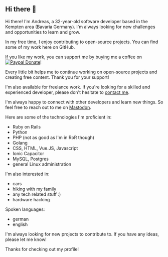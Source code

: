 ## Hi there 👋

Hi there! I'm Andreas, a 32-year-old software developer based in the Kempten area (Bavaria Germany). I'm always looking for new challenges and opportunities to learn and grow.

In my free time, I enjoy contributing to open-source projects. You can find some of my work here on GitHub. 

If you like my work, you can support me by buying me a coffee on [![Paypal Donate](https://img.shields.io/badge/Paypal-donate-blue.svg)](https://www.paypal.com/cgi-bin/webscr?cmd=_donations&business=simplyanamedude@gmail.com&lc=GB&item_name=Andreas%20Treubert&no_note=0&currency_code=EUR&bn=PP-DonationsBF:btn_donate_LG.gif:NonHostedGuest)!

Every little bit helps me to continue working on open-source projects and creating free content. Thank you for your support!

I'm also available for freelance work. If you're looking for a skilled and experienced developer, please don't hesitate to [contact me](https://www.devbert.de/index.php/en/contact/).

I'm always happy to connect with other developers and learn new things. So feel free to reach out to me on [Mastodon](https://mastodon.social/@DevBird).

Here are some of the technologies I'm proficient in:
* Ruby on Rails
* Python
* PHP (not as good as I'm in RoR though)
* Golang
* CSS, HTML, Vue.JS, Javascript
* Ionic Capacitor
* MySQL, Postgres
* general Linux administration

I'm also interested in:
* cars
* hiking with my family
* any tech related stuff :)
* hardware hacking

Spoken languages:
* german
* english

I'm always looking for new projects to contribute to. If you have any ideas, please let me know!

Thanks for checking out my profile!
